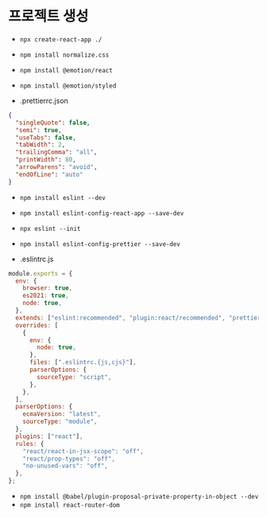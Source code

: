 # 프로젝트 생성

- `npx create-react-app ./`
- `npm install normalize.css`
- `npm install @emotion/react`
- `npm install @emotion/styled`

- .prettierrc.json

```json
{
  "singleQuote": false,
  "semi": true,
  "useTabs": false,
  "tabWidth": 2,
  "trailingComma": "all",
  "printWidth": 80,
  "arrowParens": "avoid",
  "endOfLine": "auto"
}
```

- `npm install eslint --dev`
- `npm install eslint-config-react-app --save-dev`
- `npx eslint --init`
- `npm install eslint-config-prettier --save-dev`

- .eslintrc.js

```js
module.exports = {
  env: {
    browser: true,
    es2021: true,
    node: true,
  },
  extends: ["eslint:recommended", "plugin:react/recommended", "prettier"],
  overrides: [
    {
      env: {
        node: true,
      },
      files: [".eslintrc.{js,cjs}"],
      parserOptions: {
        sourceType: "script",
      },
    },
  ],
  parserOptions: {
    ecmaVersion: "latest",
    sourceType: "module",
  },
  plugins: ["react"],
  rules: {
    "react/react-in-jsx-scope": "off",
    "react/prop-types": "off",
    "no-unused-vars": "off",
  },
};
```

- `npm install @babel/plugin-proposal-private-property-in-object --dev`
- `npm install react-router-dom`

